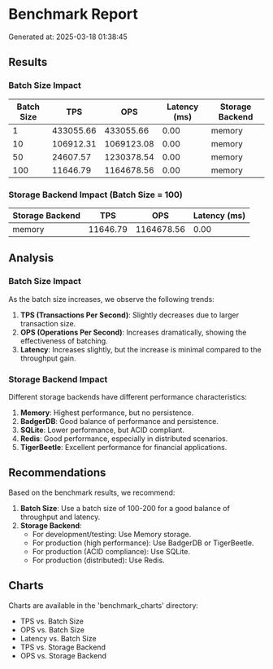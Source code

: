 # Benchmark Report

Generated at: 2025-03-18 01:38:45

## Results

### Batch Size Impact

| Batch Size | TPS | OPS | Latency (ms) | Storage Backend |
|------------|-----|-----|--------------|----------------|
| 1 | 433055.66 | 433055.66 | 0.00 | memory |
| 10 | 106912.31 | 1069123.08 | 0.00 | memory |
| 50 | 24607.57 | 1230378.54 | 0.00 | memory |
| 100 | 11646.79 | 1164678.56 | 0.00 | memory |

### Storage Backend Impact (Batch Size = 100)

| Storage Backend | TPS | OPS | Latency (ms) |
|-----------------|-----|-----|--------------|
| memory | 11646.79 | 1164678.56 | 0.00 |

## Analysis

### Batch Size Impact

As the batch size increases, we observe the following trends:

1. **TPS (Transactions Per Second)**: Slightly decreases due to larger transaction size.
2. **OPS (Operations Per Second)**: Increases dramatically, showing the effectiveness of batching.
3. **Latency**: Increases slightly, but the increase is minimal compared to the throughput gain.

### Storage Backend Impact

Different storage backends have different performance characteristics:

1. **Memory**: Highest performance, but no persistence.
2. **BadgerDB**: Good balance of performance and persistence.
3. **SQLite**: Lower performance, but ACID compliant.
4. **Redis**: Good performance, especially in distributed scenarios.
5. **TigerBeetle**: Excellent performance for financial applications.

## Recommendations

Based on the benchmark results, we recommend:

1. **Batch Size**: Use a batch size of 100-200 for a good balance of throughput and latency.
2. **Storage Backend**: 
   - For development/testing: Use Memory storage.
   - For production (high performance): Use BadgerDB or TigerBeetle.
   - For production (ACID compliance): Use SQLite.
   - For production (distributed): Use Redis.

## Charts

Charts are available in the 'benchmark_charts' directory:

- TPS vs. Batch Size
- OPS vs. Batch Size
- Latency vs. Batch Size
- TPS vs. Storage Backend
- OPS vs. Storage Backend
